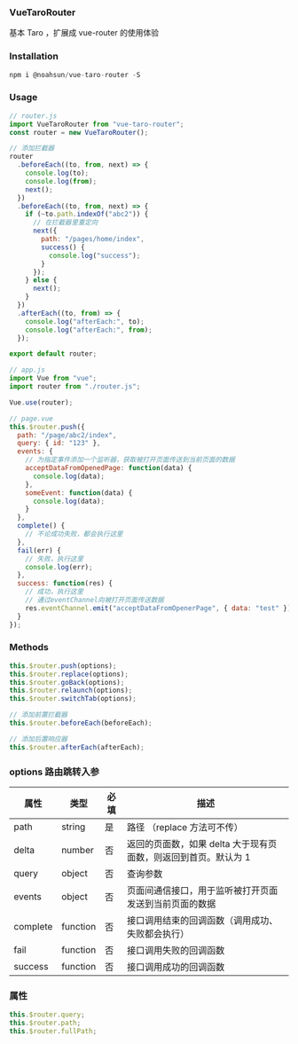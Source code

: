 ### VueTaroRouter

基本 Taro ，扩展成 vue-router 的使用体验

### Installation
```js
npm i @noahsun/vue-taro-router -S
```

### Usage

```js
// router.js
import VueTaroRouter from "vue-taro-router";
const router = new VueTaroRouter();

// 添加拦截器
router
  .beforeEach((to, from, next) => {
    console.log(to);
    console.log(from);
    next();
  })
  .beforeEach((to, from, next) => {
    if (~to.path.indexOf("abc2")) {
      // 在拦截器里重定向
      next({
        path: "/pages/home/index",
        success() {
          console.log("success");
        }
      });
    } else {
      next();
    }
  })
  .afterEach((to, from) => {
    console.log("afterEach:", to);
    console.log("afterEach:", from);
  });

export default router;
```

```js
// app.js
import Vue from "vue";
import router from "./router.js";

Vue.use(router);
```

```js
// page.vue
this.$router.push({
  path: "/page/abc2/index",
  query: { id: "123" },
  events: {
    // 为指定事件添加一个监听器，获取被打开页面传送到当前页面的数据
    acceptDataFromOpenedPage: function(data) {
      console.log(data);
    },
    someEvent: function(data) {
      console.log(data);
    }
  },
  complete() {
    // 不论成功失败，都会执行这里
  },
  fail(err) {
    // 失败，执行这里
    console.log(err);
  },
  success: function(res) {
    // 成功，执行这里
    // 通过eventChannel向被打开页面传送数据
    res.eventChannel.emit("acceptDataFromOpenerPage", { data: "test" });
  }
});
```

### Methods

```js
this.$router.push(options);
this.$router.replace(options);
this.$router.goBack(options);
this.$router.relaunch(options);
this.$router.switchTab(options);

// 添加前置拦截器
this.$router.beforeEach(beforeEach);

// 添加后置响应器
this.$router.afterEach(afterEach);
```

### options 路由跳转入参

| 属性     | 类型     | 必填 | 描述                                                            |
| -------- | -------- | ---- | --------------------------------------------------------------- |
| path     | string   | 是   | 路径 （replace 方法可不传）                                     |
| delta    | number   | 否   | 返回的页面数，如果 delta 大于现有页面数，则返回到首页。默认为 1 |
| query    | object   | 否   | 查询参数                                                        |
| events   | object   | 否   | 页面间通信接口，用于监听被打开页面发送到当前页面的数据          |
| complete | function | 否   | 接口调用结束的回调函数（调用成功、失败都会执行）                |
| fail     | function | 否   | 接口调用失败的回调函数                                          |
| success  | function | 否   | 接口调用成功的回调函数                                          |

### 属性

```js
this.$router.query;
this.$router.path;
this.$router.fullPath;
```
